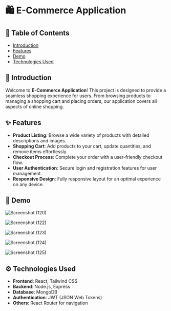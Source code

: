 # 🛍️ E-Commerce Application



## 📝 Table of Contents
- [Introduction](#introduction)
- [Features](#features)
- [Demo](#demo)
- [Technologies Used](#technologies-used)

## 📖 Introduction
Welcome to **E-Commerce Application**! This project is designed to provide a seamless shopping experience for users. From browsing products to managing a shopping cart and placing orders, our application covers all aspects of online shopping.

## ✨ Features
- **Product Listing**: Browse a wide variety of products with detailed descriptions and images.
- **Shopping Cart**: Add products to your cart, update quantities, and remove items effortlessly.
- **Checkout Process**: Complete your order with a user-friendly checkout flow.
- **User Authentication**: Secure login and registration features for user management.
- **Responsive Design**: Fully responsive layout for an optimal experience on any device.

## 🎥 Demo
![Screenshot (120)](https://github.com/user-attachments/assets/fd133b83-275c-40d0-b4aa-474253eb0212)

![Screenshot (122)](https://github.com/user-attachments/assets/872b5820-5745-4a74-9d56-b6232d2528cb)

![Screenshot (123)](https://github.com/user-attachments/assets/5b21898b-3b46-4ff3-8a4d-de5708ebdf0f)

![Screenshot (124)](https://github.com/user-attachments/assets/387e143f-6148-46ad-b9bc-2d24fbb4633b)

![Screenshot (125)](https://github.com/user-attachments/assets/64deabd3-6e3f-45f5-9573-20eb9dd5130d)


## ⚙️ Technologies Used
- **Frontend**: React, Tailwind CSS
- **Backend**: Node.js, Express
- **Database**: MongoDB
- **Authentication**: JWT (JSON Web Tokens)
- **Others**: React Router for navigation


